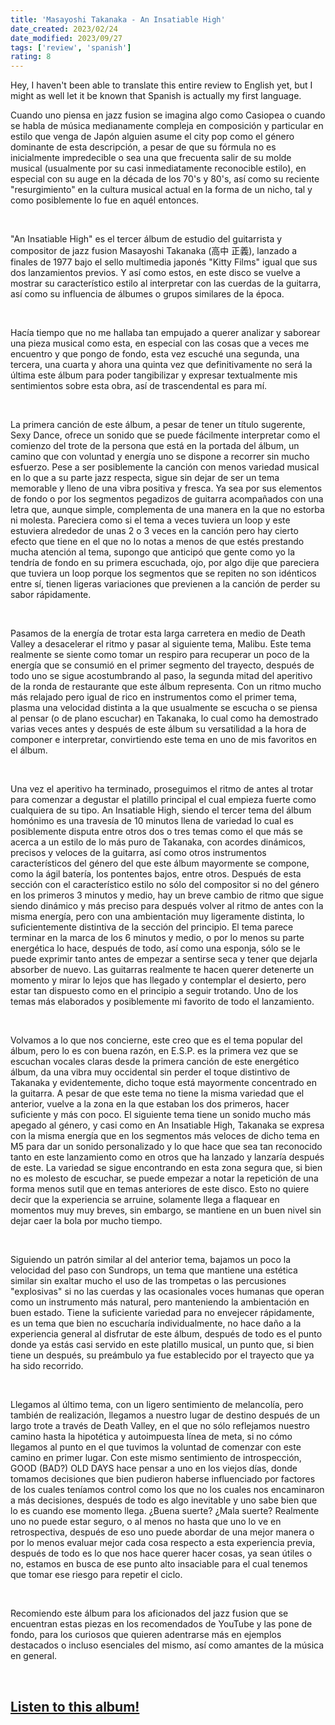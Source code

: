 ```yaml
---
title: 'Masayoshi Takanaka - An Insatiable High'
date_created: 2023/02/24
date_modified: 2023/09/27
tags: ['review', 'spanish']
rating: 8
---
```


<script>
    import Callout from '$lib/components/Callout.svelte'
</script>

<Callout level="info">
Hey, I haven't been able to translate this entire review to English yet, but I might as well let it be known that Spanish is actually my first language.
</Callout>

<br>

Cuando uno piensa en jazz fusion se imagina algo como Casiopea o cuando se habla de música medianamente compleja en composición y particular en estilo que venga de Japón alguien asume el city pop como el género dominante de esta descripción, a pesar de que su fórmula no es inicialmente impredecible o sea una que frecuenta salir de su molde musical (usualmente por su casi inmediatamente reconocible estilo), en especial con su auge en la década de los 70's y 80's, así como su reciente "resurgimiento" en la cultura musical actual en la forma de un nicho, tal y como posiblemente lo fue en aquél entonces.

<br>

"An Insatiable High" es el tercer álbum de estudio del guitarrista y compositor de jazz fusion Masayoshi Takanaka (高中 正義), lanzado a finales de 1977 bajo el sello multimedia japonés "Kitty Films" igual que sus dos lanzamientos previos. Y así como estos, en este disco se vuelve a mostrar su característico estilo al interpretar con las cuerdas de la guitarra, así como su influencia de álbumes o grupos similares de la época.

<br>

Hacía tiempo que no me hallaba tan empujado a querer analizar y saborear una pieza musical como esta, en especial con las cosas que a veces me encuentro y que pongo de fondo, esta vez escuché una segunda, una tercera, una cuarta y ahora una quinta vez que definitivamente no será la última este álbum para poder tangibilizar y expresar textualmente mis sentimientos sobre esta obra, así de trascendental es para mí.

<br>

La primera canción de este álbum, a pesar de tener un título sugerente, Sexy Dance, ofrece un sonido que se puede fácilmente interpretar como el comienzo del trote de la persona que está en la portada del álbum, un camino que con voluntad y energía uno se dispone a recorrer sin mucho esfuerzo. Pese a ser posiblemente la canción con menos variedad musical en lo que a su parte jazz respecta, sigue sin dejar de ser un tema memorable y lleno de una vibra positiva y fresca. Ya sea por sus elementos de fondo o por los segmentos pegadizos de guitarra acompañados con una letra que, aunque simple, complementa de una manera en la que no estorba ni molesta. Pareciera como si el tema a veces tuviera un loop y este estuviera alrededor de unas 2 o 3 veces en la canción pero hay cierto efecto que tiene en el que no lo notas a menos de que estés prestando mucha atención al tema, supongo que anticipó que gente como yo la tendría de fondo en su primera escuchada, ojo, por algo dije que pareciera que tuviera un loop porque los segmentos que se repiten no son idénticos entre sí, tienen ligeras variaciones que previenen a la canción de perder su sabor rápidamente.

<br>

Pasamos de la energía de trotar esta larga carretera en medio de Death Valley a desacelerar el ritmo y pasar al siguiente tema, Malibu. Este tema realmente se siente como tomar un respiro para recuperar un poco de la energía que se consumió en el primer segmento del trayecto, después de todo uno se sigue acostumbrando al paso, la segunda mitad del aperitivo de la ronda de restaurante que este álbum representa. Con un ritmo mucho más relajado pero igual de rico en instrumentos como el primer tema, plasma una velocidad distinta a la que usualmente se escucha o se piensa al pensar (o de plano escuchar) en Takanaka, lo cual como ha demostrado varias veces antes y después de este álbum su versatilidad a la hora de componer e interpretar, convirtiendo este tema en uno de mis favoritos en el álbum.

<br>

Una vez el aperitivo ha terminado, proseguimos el ritmo de antes al trotar para comenzar a degustar el platillo principal el cual empieza fuerte como cualquiera de su tipo. An Insatiable High, siendo el tercer tema del álbum homónimo es una travesía de 10 minutos llena de variedad lo cual es posiblemente disputa entre otros dos o tres temas como el que más se acerca a un estilo de lo más puro de Takanaka, con acordes dinámicos, precisos y veloces de la guitarra, así como otros instrumentos característicos del género del que este álbum mayormente se compone, como la ágil batería, los pontentes bajos, entre otros. Después de esta sección con el característico estilo no sólo del compositor si no del género en los primeros 3 minutos y medio, hay un breve cambio de ritmo que sigue siendo dinámico y más preciso para después volver al ritmo de antes con la misma energía, pero con una ambientación muy ligeramente distinta, lo suficientemente distintiva de la sección del principio. El tema parece terminar en la marca de los 6 minutos y medio, o por lo menos su parte energética lo hace, después de todo, así como una esponja, sólo se le puede exprimir tanto antes de empezar a sentirse seca y tener que dejarla absorber de nuevo. Las guitarras realmente te hacen querer detenerte un momento y mirar lo lejos que has llegado y contemplar el desierto, pero estar tan dispuesto como en el principio a seguir trotando. Uno de los temas más elaborados y posiblemente mi favorito de todo el lanzamiento.

<br>

Volvamos a lo que nos concierne, este creo que es el tema popular del álbum, pero lo es con buena razón, en E.S.P. es la primera vez que se escuchan vocales claras desde la primera canción de este energético álbum, da una vibra muy occidental sin perder el toque distintivo de Takanaka y evidentemente, dicho toque está mayormente concentrado en la guitarra. A pesar de que este tema no tiene la misma variedad que el anterior, vuelve a la zona en la que estaban los dos primeros, hacer suficiente y más con poco. El siguiente tema tiene un sonido mucho más apegado al género, y casi como en An Insatiable High, Takanaka se expresa con la misma energía que en los segmentos más veloces de dicho tema en M5 para dar un sonido personalizado y lo que hace que sea tan reconocido tanto en este lanzamiento como en otros que ha lanzado y lanzaría después de este. La variedad se sigue encontrando en esta zona segura que, si bien no es molesto de escuchar, se puede empezar a notar la repetición de una forma menos sutil que en temas anteriores de este disco. Esto no quiere decir que la experiencia se arruine, solamente llega a flaquear en momentos muy muy breves, sin embargo, se mantiene en un buen nivel sin dejar caer la bola por mucho tiempo.

<br>

Siguiendo un patrón similar al del anterior tema, bajamos un poco la velocidad del paso con Sundrops, un tema que mantiene una estética similar sin exaltar mucho el uso de las trompetas o las percusiones "explosivas" si no las cuerdas y las ocasionales voces humanas que operan como un instrumento más natural, pero manteniendo la ambientación en buen estado. Tiene la suficiente variedad para no envejecer rápidamente, es un tema que bien no escucharía individualmente, no hace daño a la experiencia general al disfrutar de este álbum, después de todo es el punto donde ya estás casi servido en este platillo musical, un punto que, si bien tiene un después, su preámbulo ya fue establecido por el trayecto que ya ha sido recorrido.

<br>

Llegamos al último tema, con un ligero sentimiento de melancolía, pero también de realización, llegamos a nuestro lugar de destino después de un largo trote a través de Death Valley, en el que no sólo reflejamos nuestro camino hasta la hipotética y autoimpuesta línea de meta, si no cómo llegamos al punto en el que tuvimos la voluntad de comenzar con este camino en primer lugar. Con este mismo sentimiento de introspección, GOOD (BAD?) OLD DAYS hace pensar a uno en los viejos días, donde tomamos decisiones que bien pudieron haberse influenciado por factores de los cuales teníamos control como los que no los cuales nos encaminaron a más decisiones, después de todo es algo inevitable y uno sabe bien que lo es cuando ese momento llega. ¿Buena suerte? ¿Mala suerte? Realmente uno no puede estar seguro, o al menos no hasta que uno lo ve en retrospectiva, después de eso uno puede abordar de una mejor manera o por lo menos evaluar mejor cada cosa respecto a esta experiencia previa, después de todo es lo que nos hace querer hacer cosas, ya sean útiles o no, estamos en busca de ese punto alto insaciable para el cual tenemos que tomar ese riesgo para repetir el ciclo.

<br>

Recomiendo este álbum para los aficionados del jazz fusion que se encuentran estas piezas en los recomendados de YouTube y las pone de fondo, para los curiosos que quieren adentrarse más en ejemplos destacados o incluso esenciales del mismo, así como amantes de la música en general.

<br>

## <b>[Listen to this album!](https://www.youtube.com/playlist?list=OLAK5uy_kozn9GOpWYc9fm42BKHl9TYYA2ENlgQiY)</b>
